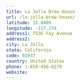 ```yaml
---
title: La Jolla Brew House
url: /la-jolla-brew-house/
latitude: 32.8409
longitude: -117.274
address1: 7536 Fay Avenue
address2: 
city: La Jolla
state: California
code: 92037
country: United States
phone: 1-858-456-6279
website: 
---
```


